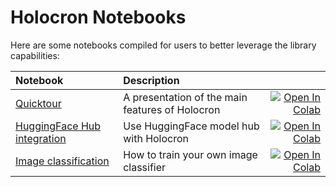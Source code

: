 # Holocron Notebooks

Here are some notebooks compiled for users to better leverage the library capabilities:

| Notebook | Description | |
|:---------|:------------|-:|
| [Quicktour](https://github.com/frgfm/notebooks/blob/main/holocron/quicktour.ipynb) | A presentation of the main features of Holocron | [![Open In Colab](https://colab.research.google.com/assets/colab-badge.svg)](https://colab.research.google.com/github/frgfm/notebooks/blob/main/holocron/quicktour.ipynb) |
| [HuggingFace Hub integration](https://github.com/frgfm/notebooks/blob/main/holocron/hf_hub.ipynb) | Use HuggingFace model hub with Holocron | [![Open In Colab](https://colab.research.google.com/assets/colab-badge.svg)](https://colab.research.google.com/github/frgfm/notebooks/blob/main/holocron/hf_hub.ipynb) |
| [Image classification](https://github.com/frgfm/notebooks/blob/main/holocron/classification_training.ipynb) | How to train your own image classifier | [![Open In Colab](https://colab.research.google.com/assets/colab-badge.svg)](https://colab.research.google.com/github/frgfm/notebooks/blob/main/holocron/classification_training.ipynb) |
